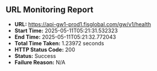 ## URL Monitoring Report

- **URL:** https://api-gw1-prod1.fisglobal.com/gw/v1/health
- **Start Time:** 2025-05-11T05:21:31.532323
- **End Time:** 2025-05-11T05:21:32.772043
- **Total Time Taken:** 1.23972 seconds
- **HTTP Status Code:** 200
- **Status:** Success
- **Failure Reason:** N/A

